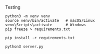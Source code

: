 Testing
```
python3 -m venv venv 
source venv/bin/activate   # macOS/Linux  
venv\Scripts\activate      # Windows
pip freeze > requirements.txt
```

```
pip install -r requirements.txt
```

```
python3 server.py
```